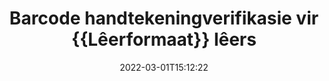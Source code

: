 ---
############################# Static ############################
layout: "auto-gen-signature"
date: 2022-03-01T15:12:22
draft: false
operation: Verify
signaturetype: Barcode
fileformat: Ppt
productName: .NET
lang: af
productCode: net
otherformats: pdf doc docx docm dot dotm dotx odt ott rtf xls xlsx xlsm xlsb csv ods ots xltx xltm ppt pptx pps ppsx odp otp potx potm pptm ppsm png jpg bmp gif tiff svg webp wmf
breadcrumb: Put Barcode signature on Ppt for C#

############################# Head ############################
head_title: "Verifikasie van Barcode handtekeninge vir Ppt lêers via C#"
head_description: "Gebruik slegs 'n paar reëls van .NET-kode om Ppt-dokumente en hul Barcode-handtekeninge te verifieer."

############################# Header ############################
title: "Barcode handtekeningverifikasie vir {{Lêerformaat}} lêers"
description: "API vir .NET bied geleentheid om Barcode handtekeninge by Ppt dokumente te verifieer. Verifikasie van e-handtekeninge binne jou {{Lêerformaat}} dokumente kan vinnig en maklik uitgevoer word."
bg_image: "https://cms.admin.containerize.com/templates/aspose/App_Themes/V3/images/bg/header1.png"
bg_overlay: false
button:
    enable: true

############################# SubMenu ############################
submenu:
    enable: true

    left:
        img_alt: "GroupDocs.Signature for .NET"
        image: "https://cms.admin.containerize.com/templates/groupdocs/images/product-logos/90x90-noborder/groupdocs-signature-net.png"
        product: "GroupDocs.Signature"
        platform: ".NET"



############################# About ############################
about:
    enable: true
    title: "Ontdek nuwe GroupDocs.Signature for .NET API-kenmerke"
    content: |
        [GroupDocs.Signature for .NET](https://products.groupdocs.com/signature/net/) API bied wye verskeidenheid maniere om talle dokumentformate te verwerk deur elektroniese handtekeninge te gebruik. Baie soorte digitale handtekeninge soos tekste, beelde, digitale sertifikate, strepieskodes, QR-kodes, seëls of metadata word ondersteun. Kliënte kan digitale handtekeninge by PDF's, MS Word-dokumente, MS Excel-werkboeke, MS PowerPoint-aanbiedings, Adobe Photoshop-lêers en verskeie beeldformate byvoeg, verwyder, redigeer, valideer of deursoek. Verstommende aantal bykomende kenmerke en instellings is beskikbaar.
    

############################# Steps ############################
steps:
    enable: true
    title_left: "Hoe om Barcode handtekeninge in jou Ppt dokument te bekragtig"
    content_left: |
        [GroupDocs.Signature for .NET](https://products.groupdocs.com/signature/net/) sluit nuttige kenmerke in soos verifikasie van Barcode-handtekeninge wat by {{Lêerformaat}}-dokumente geplaas word. Gebruik hierdie geleentheid sonder om ekstra kode te implementeer.
        
        * Eerstens, instansieer Handtekeningklas wat as 'n konstruktor parameter pad verskaf na 'n dokument wat veronderstel is om geverifieer te word.
        * Tweedens, skep 'n nuwe VerifyOptions-objek en stel alle vereiste eienskappe op.
        * Laastens, roep Signature se objek Verifieer-metode deur VerifyOptions-instansie deur te gee.
        * Verwerk dan verifikasieresultate.

    title_right: "Stelselvereistes"
    content_right: |
        GroupDocs.Signature for .NET word op alle groot platforms en bedryfstelsels ondersteun. Voordat u die kode hieronder uitvoer, maak asseblief seker dat u die volgende voorvereistes op u stelsel geïnstalleer het.

        * Bedryfstelsels: Microsoft Windows, Linux, MacOS
        * Ontwikkelingsomgewings: Microsoft Visual Studio, Xamarin, MonoDevelop
        * Frameworks: .NET Framework, .NET Standard, .NET Core, Mono
        * Laai die nuutste weergawe van GroupDocs.Signature for .NET af vanaf [Nuget](https://www.nuget.org/packages/groupdocs.signature)
         
    code: |
        ```csharp    
        
        // Set up input Ppt file
        string filePath = "input.ppt";

        // Instantiate Signature for input file
        using (var signature = new GroupDocs.Signature.Signature(filePath))
        {
                //Provide verification options
                BarcodeVerifyOptions options = new BarcodeVerifyOptions()
                {
                    // process only specified page
                    PageNumber = 3,
                    AllPages = false,
                    // set up text match type
                    MatchType = TextMatchType.Contains,
                    // specify text pattern to search
                    Text = "Special signature",
                };

                // Verify document signatures
                VerificationResult result = signature.Verify(options);

                //process result
                if (result.IsValid)
                {
                    //..
                }
        }

        ```

############################# Demos ############################
demos:
    enable: true
    title: "Ondertekening met Barcode handtekeninge Live Demo"
    content: |
       Voeg nou verskeie elektroniese handtekeninge by die Ppt-lêer deur die [GroupDocs.Signature-toepassing](https://products.groupdocs.app/signature/family) webwerf te besoek.          

############################# More Formats ############################
more_formats:
    enable: true
    title: "Verifieer ander Barcode handtekeninge met behulp van C#"
    content: |
        "Verifikasie van elektroniese handtekeninge wat in verskeie dokumente geplaas is. Kontroleer die kwaliteit van handtekeninge in die gewilde lêerformate soos hieronder geopenbaar."
    format: 
       
       
back_to_top:
    enable: true
---